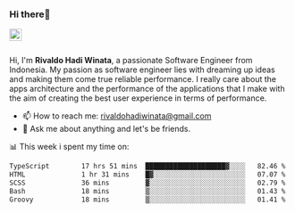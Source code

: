 ### Hi there👋
<a href="https://www.linkedin.com/in/rivaldohadiwinata/">
  <img align="left" alt="Rivaldo's LinkedIN" width="22px" src="https://upload.wikimedia.org/wikipedia/commons/8/81/LinkedIn_icon.svg" />
</a>

<br/>
<br/>

Hi, I'm **Rivaldo Hadi Winata**, a passionate Software Engineer from Indonesia. 
My passion as software engineer lies with dreaming up ideas and making them come true reliable performance. 
I really care about the apps architecture and the performance of the applications that I make with the aim of creating the best user experience in terms of performance.

- 📫 How to reach me: [rivaldohadiwinata@gmail.com](mailto:rivaldohadiwinata@gmail.com)
- 💬 Ask me about anything and let's be friends.

📊 This week i spent my time on:


<!--START_SECTION:waka-->

```txt
TypeScript        17 hrs 51 mins  ████████████████████▓░░░░   82.46 %
HTML              1 hr 31 mins    █▓░░░░░░░░░░░░░░░░░░░░░░░   07.07 %
SCSS              36 mins         ▓░░░░░░░░░░░░░░░░░░░░░░░░   02.79 %
Bash              18 mins         ▒░░░░░░░░░░░░░░░░░░░░░░░░   01.43 %
Groovy            18 mins         ▒░░░░░░░░░░░░░░░░░░░░░░░░   01.41 %
```

<!--END_SECTION:waka-->


<!--- 🔭 I’m currently working on Parnas FMS Project -->

<!--
**rivaldotjioe/rivaldotjioe** is a ✨ _special_ ✨ repository because its `README.md` (this file) appears on your GitHub profile.

Here are some ideas to get you started:

- 🔭 I’m currently working on ...
- 🌱 I’m currently learning ...
- 👯 I’m looking to collaborate on ...
- 🤔 I’m looking for help with ...
- 💬 Ask me about ...
- 📫 How to reach me: ...
- 😄 Pronouns: ...
- ⚡ Fun fact: ...
-->
